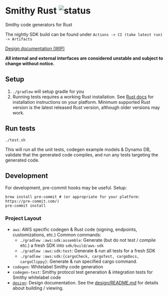 # Smithy Rust ![status](https://github.com/awslabs/smithy-rs/workflows/CI/badge.svg)
Smithy code generators for Rust

The nightly SDK build can be found under `Actions -> CI (take latest run) -> Artifacts`

[Design documentation (WIP)](https://ubiquitous-robot-7dc8d16d.pages.github.io/)

**All internal and external interfaces are considered unstable and subject to change without notice.**

## Setup
1. `./gradlew` will setup gradle for you
2. Running tests requires a working Rust installation. See [Rust docs](https://www.rust-lang.org/learn/get-started) for
installation instructions on your platform. Minimum supported Rust version is the latest released Rust version, although older versions may work.

## Run tests
```./test.sh```

This will run all the unit tests, codegen example models & Dynamo DB, validate that the generated code compiles, and run any tests targeting the generated code.

## Development
For development, pre-commit hooks may be useful. Setup:
```
brew install pre-commit # (or appropriate for your platform: https://pre-commit.com/)
pre-commit install
```

### Project Layout
* `aws`: AWS specific codegen & Rust code (signing, endpoints, customizations, etc.)
  Common commands:
     * `./gradlew :aws:sdk:assemble`: Generate (but do not test / compile etc.) a fresh SDK into `sdk/build/aws-sdk`
     * `./gradlew :aws:sdk:test`: Generate & run all tests for a fresh SDK
     * `./gradlew :aws:sdk:{cargoCheck, cargoTest, cargoDocs, cargoClippy}`: Generate & run specified cargo command.
* `codegen`: Whitelabel Smithy code generation
* `codegen-test`: Smithy protocol test generation & integration tests for Smithy whitelabel code
* [`design`](design): Design documentation. See the [design/README.md](design/README.md) for details about building / viewing.
